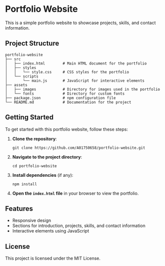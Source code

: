 # Portfolio Website

This is a simple portfolio website to showcase projects, skills, and contact information. 

## Project Structure

```
portfolio-website
├── src
│   ├── index.html        # Main HTML document for the portfolio
│   ├── styles
│   │   └── style.css     # CSS styles for the portfolio
│   └── scripts
│       └── main.js       # JavaScript for interactive elements
├── assets
│   ├── images            # Directory for images used in the portfolio
│   └── fonts             # Directory for custom fonts
├── package.json          # npm configuration file
└── README.md             # Documentation for the project
```

## Getting Started

To get started with this portfolio website, follow these steps:

1. **Clone the repository**:
   ```
   git clone https://github.com/A01750658/portfolio-website.git
   ```

2. **Navigate to the project directory**:
   ```
   cd portfolio-website
   ```

3. **Install dependencies** (if any):
   ```
   npm install
   ```

4. **Open the `index.html` file** in your browser to view the portfolio.

## Features

- Responsive design
- Sections for introduction, projects, skills, and contact information
- Interactive elements using JavaScript

## License

This project is licensed under the MIT License.